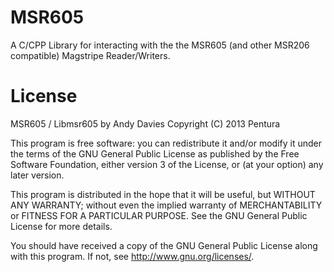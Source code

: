MSR605
======

A C/CPP Library for interacting with the the MSR605 (and other MSR206 compatible) Magstripe Reader/Writers.

License
=======
MSR605 / Libmsr605 by Andy Davies
Copyright (C) 2013  Pentura

This program is free software: you can redistribute it and/or modify
it under the terms of the GNU General Public License as published by
the Free Software Foundation, either version 3 of the License, or
(at your option) any later version.

This program is distributed in the hope that it will be useful,
but WITHOUT ANY WARRANTY; without even the implied warranty of
MERCHANTABILITY or FITNESS FOR A PARTICULAR PURPOSE.  See the
GNU General Public License for more details.

You should have received a copy of the GNU General Public License
along with this program.  If not, see <http://www.gnu.org/licenses/>.
